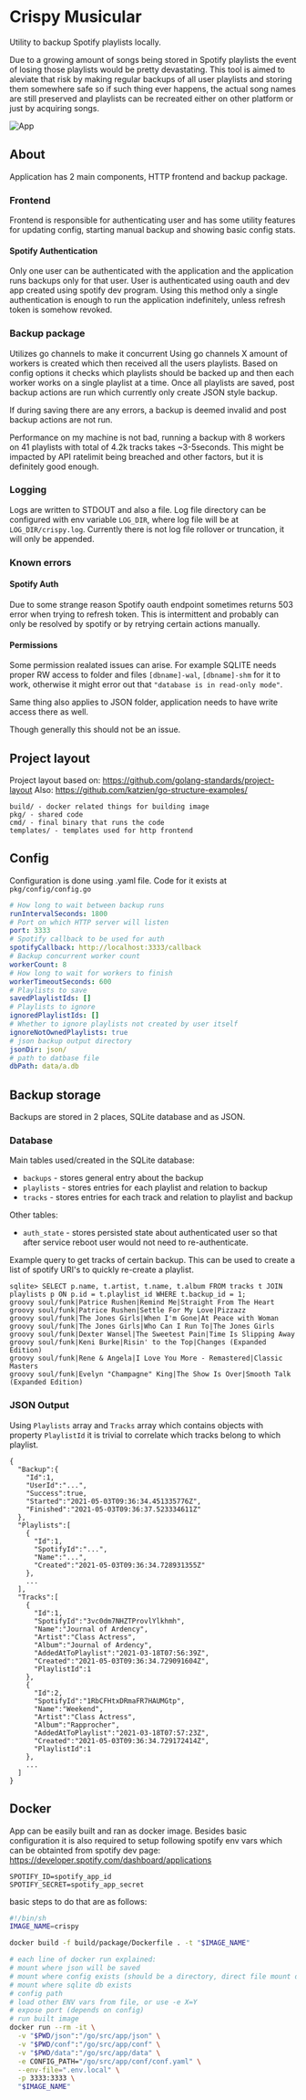 # Crispy Musicular

Utility to backup Spotify playlists locally.

Due to a growing amount of songs being stored in Spotify playlists the event of losing
those playlists would be pretty devastating. This tool is aimed to aleviate that risk by
making regular backups of all user playlists and storing them somewhere safe so if such
thing ever happens, the actual song names are still preserved and playlists can be recreated
either on other platform or just by acquiring songs.

![App](/sc.jpg "Screenshot")

## About

Application has 2 main components, HTTP frontend and backup package.

### Frontend

Frontend is responsible for authenticating user and has some utility features
for updating config, starting manual backup and showing basic config stats.

#### Spotify Authentication

Only one user can be authenticated with the application
and the application runs backups only for that user. User is authenticated using
oauth and dev app created using spotify dev program. Using this method only a single
authentication is enough to run the application indefinitely, unless refresh token is
somehow revoked.

### Backup package

Utilizes go channels to make it concurrent
Using go channels X amount of workers is created which then received all the users playlists.
Based on config options it checks which playlists should be backed up and then each worker works
on a single playlist at a time. Once all playlists are saved, post backup actions are run which
currently only create JSON style backup.

If during saving there are any errors, a backup is deemed invalid and post backup actions are not
run.

Performance on my machine is not bad, running a backup with 8 workers on 41 playlists with total of
4.2k tracks takes ~3-5seconds. This might be impacted by API ratelimit being breached and other factors,
but it is definitely good enough.

### Logging

Logs are written to STDOUT and also a file.
Log file directory can be configured with env variable `LOG_DIR`, where log file will be at `LOG_DIR/crispy.log`.
Currently there is not log file rollover or truncation, it will only be appended.

### Known errors

#### Spotify Auth

Due to some strange reason Spotify oauth endpoint sometimes returns 503 error when trying to refresh token.
This is intermittent and probably can only be resolved by spotify or by retrying certain actions manually.

#### Permissions

Some permission realated issues can arise.
For example SQLITE needs proper RW access to folder and files `[dbname]-wal`, `[dbname]-shm` for it to work,
otherwise it might error out that `"database is in read-only mode"`.

Same thing also applies to JSON folder, application needs to have write access there as well.

Though generally this should not be an issue.

## Project layout

Project layout based on: https://github.com/golang-standards/project-layout
Also: https://github.com/katzien/go-structure-examples/

```
build/ - docker related things for building image
pkg/ - shared code
cmd/ - final binary that runs the code
templates/ - templates used for http frontend
```

## Config

Configuration is done using .yaml file. Code for it exists at `pkg/config/config.go`

```yaml
# How long to wait between backup runs
runIntervalSeconds: 1800
# Port on which HTTP server will listen
port: 3333
# Spotify callback to be used for auth
spotifyCallback: http://localhost:3333/callback
# Backup concurrent worker count
workerCount: 8
# How long to wait for workers to finish
workerTimeoutSeconds: 600
# Playlists to save
savedPlaylistIds: []
# Playlists to ignore
ignoredPlaylistIds: []
# Whether to ignore playlists not created by user itself
ignoreNotOwnedPlaylists: true
# json backup output directory
jsonDir: json/
# path to datbase file
dbPath: data/a.db
```

## Backup storage

Backups are stored in 2 places, SQLite database and as JSON.

### Database

Main tables used/created in the SQLite database:
- `backups` - stores general entry about the backup
- `playlists` - stores entries for each playlist and relation to backup
- `tracks` - stores entries for each track and relation to playlist and backup

Other tables:
- `auth_state` - stores persisted state about authenticated user so that after service reboot user would not need to re-authenticate.

Example query to get tracks of certain backup. This can be used to create a list of spotify URI's to quickly re-create a playlist.
```
sqlite> SELECT p.name, t.artist, t.name, t.album FROM tracks t JOIN playlists p ON p.id = t.playlist_id WHERE t.backup_id = 1;
groovy soul/funk|Patrice Rushen|Remind Me|Straight From The Heart
groovy soul/funk|Patrice Rushen|Settle For My Love|Pizzazz
groovy soul/funk|The Jones Girls|When I'm Gone|At Peace with Woman
groovy soul/funk|The Jones Girls|Who Can I Run To|The Jones Girls
groovy soul/funk|Dexter Wansel|The Sweetest Pain|Time Is Slipping Away
groovy soul/funk|Keni Burke|Risin' to the Top|Changes (Expanded Edition)
groovy soul/funk|Rene & Angela|I Love You More - Remastered|Classic Masters
groovy soul/funk|Evelyn "Champagne" King|The Show Is Over|Smooth Talk (Expanded Edition)
```

### JSON Output

Using `Playlists` array and `Tracks` array which contains objects with property `PlaylistId` it is trivial to
correlate which tracks belong to which playlist.

```
{
  "Backup":{
    "Id":1,
    "UserId":"...",
    "Success":true,
    "Started":"2021-05-03T09:36:34.451335776Z",
    "Finished":"2021-05-03T09:36:37.523334611Z"
  },
  "Playlists":[
    {
      "Id":1,
      "SpotifyId":"...",
      "Name":"...",
      "Created":"2021-05-03T09:36:34.728931355Z"
    },
    ...
  ],
  "Tracks":[
    {
      "Id":1,
      "SpotifyId":"3vc0dm7NHZTProvlYlkhmh",
      "Name":"Journal of Ardency",
      "Artist":"Class Actress",
      "Album":"Journal of Ardency",
      "AddedAtToPlaylist":"2021-03-18T07:56:39Z",
      "Created":"2021-05-03T09:36:34.729091604Z",
      "PlaylistId":1
    },
    {
      "Id":2,
      "SpotifyId":"1RbCFHtxDRmaFR7HAUMGtp",
      "Name":"Weekend",
      "Artist":"Class Actress",
      "Album":"Rapprocher",
      "AddedAtToPlaylist":"2021-03-18T07:57:23Z",
      "Created":"2021-05-03T09:36:34.729172414Z",
      "PlaylistId":1
    },
    ...
  ]
}
```

## Docker

App can be easily built and ran as docker image.
Besides basic configuration it is also required to setup following spotify env vars
which can be obtainted from spotify dev page: https://developer.spotify.com/dashboard/applications

```
SPOTIFY_ID=spotify_app_id
SPOTIFY_SECRET=spotify_app_secret
```

basic steps to do that are as follows:
```sh
#!/bin/sh
IMAGE_NAME=crispy

docker build -f build/package/Dockerfile . -t "$IMAGE_NAME"

# each line of docker run explained:
# mount where json will be saved
# mount where config exists (should be a directory, direct file mount doesn't work for updating config)
# mount where sqlite db exists
# config path
# load other ENV vars from file, or use -e X=Y
# expose port (depends on config)
# run built image
docker run --rm -it \
  -v "$PWD/json":"/go/src/app/json" \
  -v "$PWD/conf":"/go/src/app/conf" \
  -v "$PWD/data":"/go/src/app/data" \
  -e CONFIG_PATH="/go/src/app/conf/conf.yaml" \
  --env-file=".env.local" \
  -p 3333:3333 \
  "$IMAGE_NAME"
```
